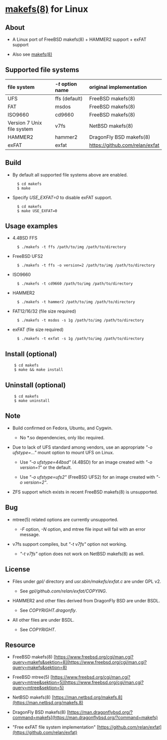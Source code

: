 [makefs(8)](https://www.freebsd.org/cgi/man.cgi?query=makefs&sektion=8) for Linux
===

## About

+ A Linux port of FreeBSD makefs(8) + HAMMER2 support + exFAT support

+ Also see [makefs(8)](usr.sbin/makefs/makefs.8.txt)

## Supported file systems

|file system                |*-t* option name |original implementation        |
|:--------------------------|:----------------|:------------------------------|
|UFS                        |ffs (default)    |FreeBSD makefs(8)              |
|FAT                        |msdos            |FreeBSD makefs(8)              |
|ISO9660                    |cd9660           |FreeBSD makefs(8)              |
|Version 7 Unix file system |v7fs             |NetBSD makefs(8)               |
|HAMMER2                    |hammer2          |DragonFly BSD makefs(8)        |
|exFAT                      |exfat            |https://github.com/relan/exfat |

## Build

+ By default all supported file systems above are enabled.

        $ cd makefs
        $ make

+ Specify *USE_EXFAT=0* to disable exFAT support.

        $ cd makefs
        $ make USE_EXFAT=0

## Usage examples

+ 4.4BSD FFS

        $ ./makefs -t ffs /path/to/img /path/to/directory

+ FreeBSD UFS2

        $ ./makefs -t ffs -o version=2 /path/to/img /path/to/directory

+ ISO9660

        $ ./makefs -t cd9660 /path/to/img /path/to/directory

+ HAMMER2

        $ ./makefs -t hammer2 /path/to/img /path/to/directory

+ FAT12/16/32 (file size required)

        $ ./makefs -t msdos -s 1g /path/to/img /path/to/directory

+ exFAT (file size required)

        $ ./makefs -t exfat -s 1g /path/to/img /path/to/directory

## Install (optional)

        $ cd makefs
        $ make && make install

## Uninstall (optional)

        $ cd makefs
        $ make uninstall

## Note

+ Build confirmed on Fedora, Ubuntu, and Cygwin.

    + No \*.so dependencies, only libc required.

+ Due to lack of UFS standard among vendors, use an appropriate *"-o ufstype=..."* mount option to mount UFS on Linux.

    + Use *"-o ufstype=44bsd"* (4.4BSD) for an image created with *"-o version=1"* or the default.

    + Use *"-o ufstype=ufs2"* (FreeBSD UFS2) for an image created with *"-o version=2"*.

+ ZFS support which exists in recent FreeBSD makefs(8) is unsupported.

## Bug

+ mtree(5) related options are currently unsupported.

    + *-F* option, *-N* option, and mtree file input will fail with an error message.

+ v7fs support compiles, but *"-t v7fs"* option not working.

    + *"-t v7fs"* option does not work on NetBSD makefs(8) as well.

## License

+ Files under *gpl/* directory and *usr.sbin/makefs/exfat.c* are under GPL v2.

    + See *gpl/github.com/relan/exfat/COPYING*.

+ HAMMER2 and other files derived from DragonFly BSD are under BSDL.

    + See *COPYRIGHT.dragonfly*.

+ All other files are under BSDL.

    + See *COPYRIGHT*.

## Resource

+ FreeBSD makefs(8) [https://www.freebsd.org/cgi/man.cgi?query=makefs&sektion=8](https://www.freebsd.org/cgi/man.cgi?query=makefs&sektion=8)

+ FreeBSD mtree(5) [https://www.freebsd.org/cgi/man.cgi?query=mtree&sektion=5](https://www.freebsd.org/cgi/man.cgi?query=mtree&sektion=5)

+ NetBSD makefs(8) [https://man.netbsd.org/makefs.8](https://man.netbsd.org/makefs.8)

+ DragonFly BSD makefs(8) [https://man.dragonflybsd.org/?command=makefs](https://man.dragonflybsd.org/?command=makefs)

+ "Free exFAT file system implementation" [https://github.com/relan/exfat](https://github.com/relan/exfat)
